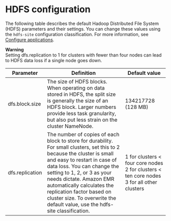 # HDFS configuration<a name="emr-hdfs-config"></a>

The following table describes the default Hadoop Distributed File System \(HDFS\) parameters and their settings\. You can change these values using the `hdfs-site` configuration classification\. For more information, see [Configure applications](emr-configure-apps.md)\.

**Warning**  
Setting dfs\.replication to 1 for clusters with fewer than four nodes can lead to HDFS data loss if a single node goes down\.


| Parameter | Definition | Default value | 
| --- | --- | --- | 
| dfs\.block\.size | The size of HDFS blocks\. When operating on data stored in HDFS, the split size is generally the size of an HDFS block\. Larger numbers provide less task granularity, but also put less strain on the cluster NameNode\. | 134217728 \(128 MB\) | 
| dfs\.replication | The number of copies of each block to store for durability\. For small clusters, set this to 2 because the cluster is small and easy to restart in case of data loss\. You can change the setting to 1, 2, or 3 as your needs dictate\. Amazon EMR automatically calculates the replication factor based on cluster size\. To overwrite the default value, use the hdfs\-site classification\.  |  1 for clusters < four core nodes 2 for clusters < ten core nodes 3 for all other clusters  | 